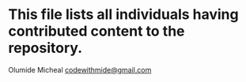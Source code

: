 # This file lists all individuals having contributed content to the repository.

Olumide Micheal <codewithmide@gmail.com>
